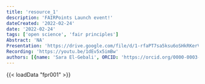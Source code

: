 ```yaml
---
title: 'resource_1'
description: 'FAIRPoints Launch event!'
dateCreated: '2022-02-24'
date: '2022-02-24'
tags: ['open science', 'fair principles']
Abstract: 'NA'
Presentation: 'https://drive.google.com/file/d/1-rfaPT7sa5ksu6oSHkRKerVZTxLQmdT-/view?usp=sharing'
Recording: 'https://youtu.be/1dEv5x5imBw' 
authors: [{name: 'Sara El-Gebali', ORCID: 'https://orcid.org/0000-0003-1378-5495'}, {name: 'Chris Erdmann', ORCID: 'https://orcid.org/0000-0003-2554-180X'}]
---
```


{{< loadData "fpr001" >}}